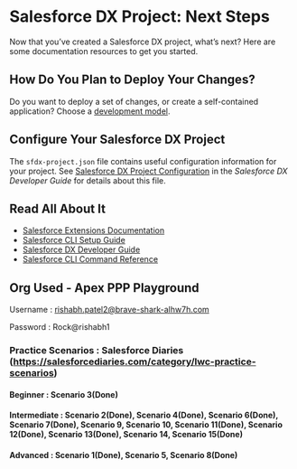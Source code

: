 # Salesforce DX Project: Next Steps

Now that you’ve created a Salesforce DX project, what’s next? Here are some documentation resources to get you started.

## How Do You Plan to Deploy Your Changes?

Do you want to deploy a set of changes, or create a self-contained application? Choose a [development model](https://developer.salesforce.com/tools/vscode/en/user-guide/development-models).

## Configure Your Salesforce DX Project

The `sfdx-project.json` file contains useful configuration information for your project. See [Salesforce DX Project Configuration](https://developer.salesforce.com/docs/atlas.en-us.sfdx_dev.meta/sfdx_dev/sfdx_dev_ws_config.htm) in the _Salesforce DX Developer Guide_ for details about this file.

## Read All About It

- [Salesforce Extensions Documentation](https://developer.salesforce.com/tools/vscode/)
- [Salesforce CLI Setup Guide](https://developer.salesforce.com/docs/atlas.en-us.sfdx_setup.meta/sfdx_setup/sfdx_setup_intro.htm)
- [Salesforce DX Developer Guide](https://developer.salesforce.com/docs/atlas.en-us.sfdx_dev.meta/sfdx_dev/sfdx_dev_intro.htm)
- [Salesforce CLI Command Reference](https://developer.salesforce.com/docs/atlas.en-us.sfdx_cli_reference.meta/sfdx_cli_reference/cli_reference.htm)

## Org Used - Apex PPP Playground

Username : <rishabh.patel2@brave-shark-alhw7h.com>

Password : Rock@rishabh1

### Practice Scenarios : Salesforce Diaries (<https://salesforcediaries.com/category/lwc-practice-scenarios>)

#### Beginner : Scenario 3(Done)

#### Intermediate : Scenario 2(Done), Scenario 4(Done), Scenario 6(Done), Scenario 7(Done), Scenario 9, Scenario 10, Scenario 11(Done), Scenario 12(Done), Scenario 13(Done), Scenario 14, Scenario 15(Done)

#### Advanced : Scenario 1(Done), Scenario 5, Scenario 8(Done)
